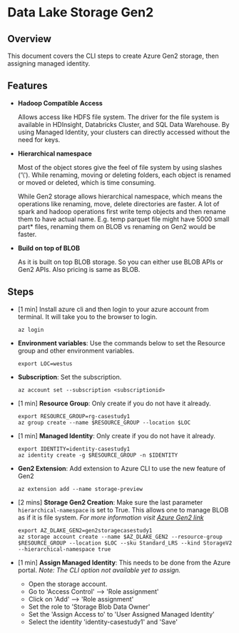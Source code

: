 # Data Lake Storage Gen2

## Overview

This document covers the CLI steps to create Azure Gen2 storage, then assigning managed identity.

## Features

* **Hadoop Compatible Access**
    
    Allows access like HDFS file system. 
    The driver for the file system is available in HDInsight, Databricks Cluster, and SQL Data Warehouse.
    By using Managed Identity, your clusters can directly accessed without the need for keys.
    
* **Hierarchical namespace**
     
    Most of the object stores give the feel of file system by using slashes ('\\'). 
    While renaming, moving or deleting folders, each object is renamed or moved or deleted, 
    which is time consuming.
    
    While Gen2 storage allows hierarchical namespace, which means the operations like renaming, move, delete directories are faster.
    A lot of spark and hadoop operations first write temp objects and then rename them to have actual name. 
    E.g. temp parquet file might have 5000 small part* files, renaming them on BLOB vs renaming on Gen2 would be faster.
    
* **Build on top of BLOB**

    As it is built on top BLOB storage. So you can either use BLOB APIs or Gen2 APIs. Also pricing is same as BLOB.   

## Steps

* [1 min] Install azure cli and then login to your azure account from terminal. 
It will take you to the browser to login.

    ```
    az login
    ```

* **Environment variables**: Use the commands below to set the Resource group and other environment variables.

    ```
    export LOC=westus
    ```

* **Subscription**: Set the subscription.

    ```
    az account set --subscription <subscriptionid>
    ```

* [1 min] **Resource Group**: Only create if you do not have it already.

    ```
    export RESOURCE_GROUP=rg-casestudy1
    az group create --name $RESOURCE_GROUP --location $LOC
    ```

* [1 min] **Managed Identity**: Only create if you do not have it already.

    ```
    export IDENTITY=identity-casestudy1
    az identity create -g $RESOURCE_GROUP -n $IDENTITY
    ```

* **Gen2 Extension**: Add extension to Azure CLI to use the new feature of Gen2
    ```
    az extension add --name storage-preview
    ```

* [2 mins] **Storage Gen2 Creation**: Make sure the last parameter `hierarchical-namespace` is set to True. 
This allows one to manage BLOB as if it is file system. 
_For more information visit [Azure Gen2 link](https://docs.microsoft.com/en-us/azure/storage/blobs/data-lake-storage-namespace)_
    
    ```
    export AZ_DLAKE_GEN2=gen2storagecasestudy1
    az storage account create --name $AZ_DLAKE_GEN2 --resource-group $RESOURCE_GROUP --location $LOC --sku Standard_LRS --kind StorageV2 --hierarchical-namespace true
    ```

* [1 min] **Assign Managed Identity**: This needs to be done from the Azure portal.
_Note: The CLI option not available yet to assign._

    * Open the storage account.
    * Go to 'Access Control' --> 'Role assignment'
    * Click on 'Add' --> 'Role assignment'
    * Set the role to 'Storage Blob Data Owner'
    * Set the 'Assign Access to' to 'User Assigned Managed Identity'
    * Select the identity 'identity-casestudy1' and 'Save'
